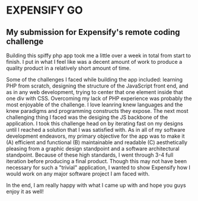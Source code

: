EXPENSIFY GO
============

My submission for Expensify's remote coding challenge
-----------------------------------------------------

Building this spiffy php app took me a little over a week in total from start to finish. I put in what I feel like was a decent amount of work to produce a quality product in a relatively short amount of time. 

Some of the challenges I faced while building the app included: learning PHP from scratch, designing the structure of the JavaScript front end, and as in any web development, trying to center that one element inside that one div with CSS. Overcoming my lack of PHP experience was probably the most enjoyable of the challenge. I love leanring knew languages and the knew paradigms and programming constructs they expose. The next most challenging thing I faced was the desiging the JS backbone of the application. I took this challenge head on by iterating fast on my designs until I reached a solution that I was satisfied with. As in all of my software development endeavors, my primary objective for the app was to make it (A) efficient and functional (B) maintainable and readable (C) aesthetically pleasing from a graphic design standpoint and a software architectural standpoint. Because of these high standards, I went through 3-4 full iteration before producing a final product. Though this may not have been necessary for such a "trivial" application, I wanted to show Expensify how I would work on any major software project I am faced with. 

In the end, I am really happy with what I came up with and hope you guys enjoy it as well!

